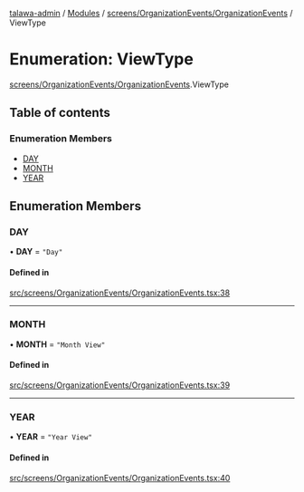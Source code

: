 [talawa-admin](../README.md) / [Modules](../modules.md) / [screens/OrganizationEvents/OrganizationEvents](../modules/screens_OrganizationEvents_OrganizationEvents.md) / ViewType

# Enumeration: ViewType

[screens/OrganizationEvents/OrganizationEvents](../modules/screens_OrganizationEvents_OrganizationEvents.md).ViewType

## Table of contents

### Enumeration Members

- [DAY](screens_OrganizationEvents_OrganizationEvents.ViewType.md#day)
- [MONTH](screens_OrganizationEvents_OrganizationEvents.ViewType.md#month)
- [YEAR](screens_OrganizationEvents_OrganizationEvents.ViewType.md#year)

## Enumeration Members

### DAY

• **DAY** = ``"Day"``

#### Defined in

[src/screens/OrganizationEvents/OrganizationEvents.tsx:38](https://github.com/git-init-priyanshu/talawa-admin-clone/blob/d03f5ca/src/screens/OrganizationEvents/OrganizationEvents.tsx#L38)

___

### MONTH

• **MONTH** = ``"Month View"``

#### Defined in

[src/screens/OrganizationEvents/OrganizationEvents.tsx:39](https://github.com/git-init-priyanshu/talawa-admin-clone/blob/d03f5ca/src/screens/OrganizationEvents/OrganizationEvents.tsx#L39)

___

### YEAR

• **YEAR** = ``"Year View"``

#### Defined in

[src/screens/OrganizationEvents/OrganizationEvents.tsx:40](https://github.com/git-init-priyanshu/talawa-admin-clone/blob/d03f5ca/src/screens/OrganizationEvents/OrganizationEvents.tsx#L40)
